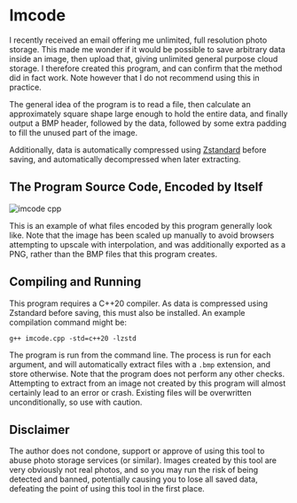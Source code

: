 # Imcode

I recently received an email offering me unlimited, full resolution photo storage. This made me wonder if it would be possible to save arbitrary data inside an image, then upload that, giving unlimited general purpose cloud storage. I therefore created this program, and can confirm that the method did in fact work. Note however that I do not recommend using this in practice.

The general idea of the program is to read a file, then calculate an approximately square shape large enough to hold the entire data, and finally output a BMP header, followed by the data, followed by some extra padding to fill the unused part of the image.

Additionally, data is automatically compressed using [Zstandard](https://github.com/facebook/zstd) before saving, and automatically decompressed when later extracting.

## The Program Source Code, Encoded by Itself

![imcode cpp](https://user-images.githubusercontent.com/10729925/195598996-bbad817a-d324-4e48-9aaa-2222ba90f332.png)

This is an example of what files encoded by this program generally look like. Note that the image has been scaled up manually to avoid browsers attempting to upscale with interpolation, and was additionally exported as a PNG, rather than the BMP files that this program creates.

## Compiling and Running

This program requires a C++20 compiler. As data is compressed using Zstandard before saving, this must also be installed. An example compilation command might be:

```g++ imcode.cpp -std=c++20 -lzstd```

The program is run from the command line. The process is run for each argument, and will automatically extract files with a ```.bmp``` extension, and store otherwise. Note that the program does not perform any other checks. Attempting to extract from an image not created by this program will almost certainly lead to an error or crash. Existing files will be overwritten unconditionally, so use with caution.

## Disclaimer

The author does not condone, support or approve of using this tool to abuse photo storage services (or similar). Images created by this tool are very obviously not real photos, and so you may run the risk of being detected and banned, potentially causing you to lose all saved data, defeating the point of using this tool in the first place.
